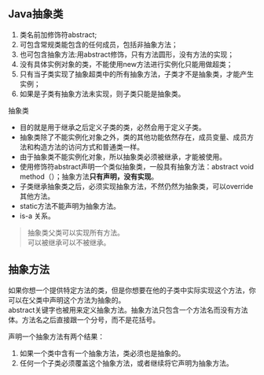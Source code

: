 ## Java抽象类  
1. 类名前加修饰符abstract;
2. 可包含常规类能包含的任何成员，包括非抽象方法；
3. 也可包含抽象方法:用abstract修饰，只有方法圆形，没有方法的实现；
4. 没有具体实例对象的类，不能使用new方法进行实例化只能用做超类；
5. 只有当子类实现了抽象超类中的所有抽象方法，子类才不是抽象类，才能产生实例；
6. 如果是子类有抽象方法未实现，则子类只能是抽象类。

抽象类
* 目的就是用于继承之后定义子类的类，必然会用于定义子类。  
* 抽象类除了不能实例化对象之外，类的其他功能依然存在，成员变量、成员方法和构造方法的访问方式和普通类一样。  
* 由于抽象类不能实例化对象，所以抽象类必须被继承，才能被使用。  
* 使用修饰符abstract声明一个类似抽象类，一般具有抽象方法：abstract void method（）；抽象方法**只有声明，没有实现**。  
* 子类继承抽象类之后，必须实现抽象方法，不然仍然为抽象类，可以override其他方法。  
* static方法不能声明为抽象方法。  
* is-a 关系。 

> 抽象类父类可以实现所有方法。  
> 可以被继承可以不被继承。   

## 抽象方法 
如果你想一个提供特定方法的类，但是你想要在他的子类中实际实现这个方法，你可以在父类中声明这个方法为抽象的。  
abstract关键字也被用来定义抽象方法。抽象方法只包含一个方法名而没有方法体。方法名之后直接跟一个分号，而不是花括号。  

声明一个抽象方法有两个结果：  
1. 如果一个类中含有一个抽象方法，类必须也是抽象的。  
2. 任何一个子类必须覆盖这个抽象方法，或者继续将它声明为抽象方法。